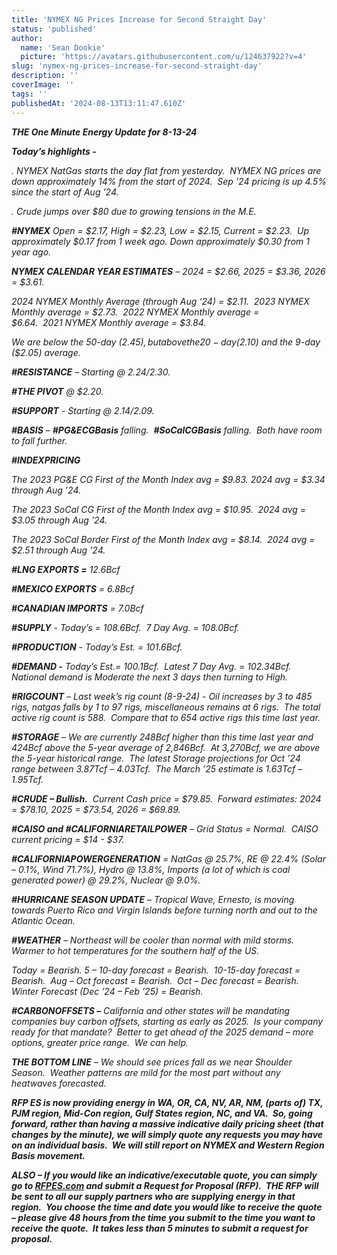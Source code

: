 ```yaml
---
title: 'NYMEX NG Prices Increase for Second Straight Day'
status: 'published'
author:
  name: 'Sean Dookie'
  picture: 'https://avatars.githubusercontent.com/u/124637922?v=4'
slug: 'nymex-ng-prices-increase-for-second-straight-day'
description: ''
coverImage: ''
tags: ''
publishedAt: '2024-08-13T13:11:47.610Z'
---
```



***THE One Minute Energy Update for 8-13-24***

***Today’s highlights -***   

*. NYMEX NatGas starts the day flat from yesterday.  NYMEX NG prices are down approximately 14% from the start of 2024.  Sep ’24 pricing is up 4.5% since the start of Aug ’24.*

*. Crude jumps over $80 due to growing tensions in the M.E.* 

***#NYMEX*** *Open = $2.17, High = $2.23, Low = $2.15, Current = $2.23.  Up approximately $0.17 from 1 week ago. Down approximately $0.30 from 1 year ago.*

***NYMEX CALENDAR YEAR ESTIMATES*** *– 2024 = $2.66, 2025 = $3.36, 2026 = $3.61.*

*2024 NYMEX Monthly Average (through Aug ‘24) = $2.11.  2023 NYMEX Monthly average = $2.73.  2022 NYMEX Monthly average = $6.64.  2021 NYMEX Monthly average = $3.84.* 

*We are below the 50-day ($2.45), but above the 20-day ($2.10) and the 9-day ($2.05) average.*  

***#RESISTANCE*** *– Starting @ $2.24/$2.30.* 

***#THE PIVOT*** *@ $2.20.* 

***#SUPPORT*** *- Starting @ $2.14/$2.09.*

***#BASIS*** *– **#PG&ECGBasis** falling.  **#SoCalCGBasis** falling.  Both have room to fall further.* 

***#INDEXPRICING***

*The 2023 PG&E CG First of the Month Index avg = $9.83. 2024 avg = $3.34 through Aug ’24.* 

*The 2023 SoCal CG First of the Month Index avg = $10.95.  2024 avg = $3.05 through Aug ’24.* 

*The 2023 SoCal Border First of the Month Index avg = $8.14.  2024 avg = $2.51 through Aug ’24.* 

***#LNG EXPORTS =*** *12.6Bcf*

***#MEXICO EXPORTS*** *= 6.8Bcf*

***#CANADIAN IMPORTS*** *= 7.0Bcf*

***#SUPPLY*** *- Today’s = 108.6Bcf.  7 Day Avg. = 108.0Bcf.* 

***#PRODUCTION*** *- Today’s Est. = 101.6Bcf.* 

***#DEMAND -*** *Today’s Est.= 100.1Bcf.  Latest 7 Day Avg. = 102.34Bcf.  National demand is Moderate the next 3 days then turning to High.* 

***#RIGCOUNT*** *– Last week’s rig count (8-9-24) - Oil increases by 3 to 485 rigs, natgas falls by 1 to 97 rigs, miscellaneous remains at 6 rigs.  The total active rig count is 588.  Compare that to 654 active rigs this time last year.* 

***#STORAGE*** *– We are currently 248Bcf higher than this time last year and 424Bcf above the 5-year average of 2,846Bcf.  At 3,270Bcf, we are above the 5-year historical range.  The latest Storage projections for Oct ’24 range between 3.87Tcf – 4.03Tcf.  The March ’25 estimate is 1.63Tcf – 1.95Tcf.* 

***#CRUDE – Bullish.***  *Current Cash price = $79.85.  Forward estimates: 2024 = $78.10, 2025 = $73.54, 2026 = $69.89.* 

***#CAISO and #CALIFORNIARETAILPOWER*** *– Grid Status = Normal.  CAISO current pricing = $14 - $37.* 

***#CALIFORNIAPOWERGENERATION*** *= NatGas @ 25.7%, RE @ 22.4% (Solar – 0.1%, Wind 71.7%), Hydro @ 13.8%, Imports (a lot of which is coal generated power) @ 29.2%, Nuclear @ 9.0%.* 

***#HURRICANE SEASON UPDATE*** *– Tropical Wave, Ernesto, is moving towards Puerto Rico and Virgin Islands before turning north and out to the Atlantic Ocean.*   

***#WEATHER*** *– Northeast will be cooler than normal with mild storms.  Warmer to hot temperatures for the southern half of the US.* 

*Today = Bearish. 5 – 10-day forecast = Bearish.  10-15-day forecast = Bearish.  Aug – Oct forecast = Bearish.  Oct – Dec forecast = Bearish. Winter Forecast (Dec ’24 – Feb ’25) = Bearish.*

***#CARBONOFFSETS –*** *California and other states will be mandating companies buy carbon offsets, starting as early as 2025.  Is your company ready for that mandate?  Better to get ahead of the 2025 demand – more options, greater price range.  We can help.* 

***THE BOTTOM LINE*** *– We should see prices fall as we near Shoulder Season.  Weather patterns are mild for the most part without any heatwaves forecasted.* 

***RFP ES is now providing energy in WA, OR, CA, NV, AR, NM, (parts of) TX, PJM region, Mid-Con region, Gulf States region, NC, and VA.  So, going forward, rather than having a massive indicative daily pricing sheet (that changes by the minute), we will simply quote any requests you may have on an individual basis.  We will still report on NYMEX and Western Region Basis movement.***       

***ALSO – If you would like an indicative/executable quote, you can simply go to [RFPES.com](http://RFPES.com) and submit a Request for Proposal (RFP).  THE RFP will be sent to all our supply partners who are supplying energy in that region.  You choose the time and date you would like to receive the quote – please give 48 hours from the time you submit to the time you want to receive the quote.  It takes less than 5 minutes to submit a request for proposal.***